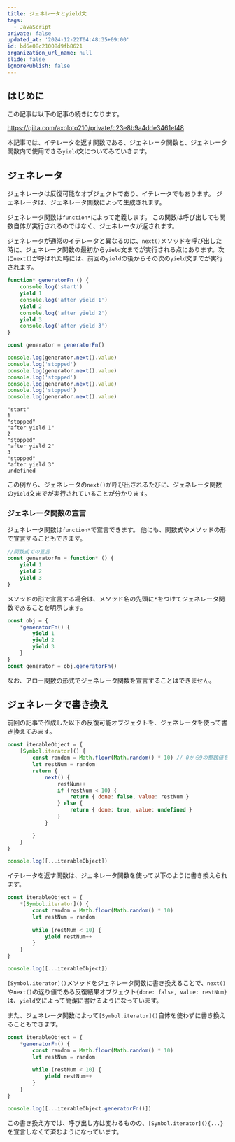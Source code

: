 ```yaml
---
title: ジェネレータとyield文
tags:
  - JavaScript
private: false
updated_at: '2024-12-22T04:48:35+09:00'
id: bd6e08c21008d9fb8621
organization_url_name: null
slide: false
ignorePublish: false
---
```

## はじめに
この記事は以下の記事の続きになります。

https://qiita.com/axoloto210/private/c23e8b9a4dde3461ef48

本記事では、イテレータを返す関数である、ジェネレータ関数と、ジェネレータ関数内で使用できる`yield`文についてみていきます。

## ジェネレータ
ジェネレータは反復可能なオブジェクトであり、イテレータでもあります。
ジェネレータは、ジェネレータ関数によって生成されます。

ジェネレータ関数は`function*`によって定義します。
この関数は呼び出しても関数自体が実行されるのではなく、ジェネレータが返されます。

ジェネレータが通常のイテレータと異なるのは、`next()`メソッドを呼び出した時に、ジェネレータ関数の最初から`yield`文までが実行される点にあります。次に`next()`が呼ばれた時には、前回の`yield`の後からその次の`yield`文までが実行されます。

```js
function* generatorFn () {
    console.log('start')
    yield 1
    console.log('after yield 1')
    yield 2
    console.log('after yield 2')
    yield 3
    console.log('after yield 3')
}

const generator = generatorFn()

console.log(generator.next().value)
console.log('stopped')
console.log(generator.next().value)
console.log('stopped')
console.log(generator.next().value)
console.log('stopped')
console.log(generator.next().value)
```
```
"start" 
1 
"stopped" 
"after yield 1" 
2 
"stopped" 
"after yield 2" 
3 
"stopped" 
"after yield 3" 
undefined 
```
この例から、ジェネレータの`next()`が呼び出されるたびに、ジェネレータ関数の`yield`文までが実行されていることが分かります。

### ジェネレータ関数の宣言
ジェネレータ関数は`function*`で宣言できます。
他にも、関数式やメソッドの形で宣言することもできます。
```js
//関数式での宣言
const generatorFn = function* () {
    yield 1
    yield 2
    yield 3
}
```
メソッドの形で宣言する場合は、メソッド名の先頭に`*`をつけてジェネレータ関数であることを明示します。
```js
const obj = {
    *generatorFn() {
        yield 1
        yield 2
        yield 3
    }
}
const generator = obj.generatorFn()
```
なお、アロー関数の形式でジェネレータ関数を宣言することはできません。

## ジェネレータで書き換え
前回の記事で作成した以下の反復可能オブジェクトを、ジェネレータを使って書き換えてみます。
```js
const iterableObject = {
    [Symbol.iterator]() {
        const random = Math.floor(Math.random() * 10) // 0から9の整数値をランダムに生成
        let restNum = random
        return {
            next() {
                restNum++
                if (restNum < 10) {
                    return { done: false, value: restNum }
                } else {
                    return { done: true, value: undefined }
                }
            }

        }
    }
}

console.log([...iterableObject])
```
イテレータを返す関数は、ジェネレータ関数を使って以下のように書き換えられます。
```js
const iterableObject = {
    *[Symbol.iterator]() {
        const random = Math.floor(Math.random() * 10) 
        let restNum = random
        
        while (restNum < 10) {
            yield restNum++
        }
    }
}

console.log([...iterableObject])
```
`[Symbol.iterator]()`メソッドをジェネレータ関数に書き換えることで、`next()`や`next()`の返り値である反復結果オブジェクト`{done: false, value: restNum}`は、`yield`文によって簡潔に書けるようになっています。

また、ジェネレータ関数によって`[Symbol.iterator]()`自体を使わずに書き換えることもできます。
```js
const iterableObject = {
    *generatorFn() {
        const random = Math.floor(Math.random() * 10) 
        let restNum = random
        
        while (restNum < 10) {
            yield restNum++
        }
    }
}

console.log([...iterableObject.generatorFn()])
```
この書き換え方では、呼び出し方は変わるものの、`[Synbol.iterator](){...}`を宣言しなくて済むようになっています。
